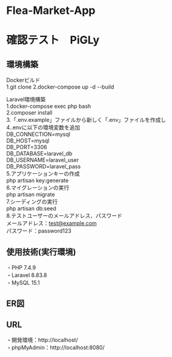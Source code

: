 # Flea-Market-App  

# 確認テスト　PiGLy

## 環境構築
Dockerビルド  
1.git clone 
2.docker-compose up -d --build  

Laravel環境構築  
1.docker-compose exec php bash  
2.composer install  
3.「.env.example」ファイルから新しく「.env」ファイルを作成し  
4..envに以下の環境変数を追加  
DB_CONNECTION=mysql  
DB_HOST=mysql  
DB_PORT=3306  
DB_DATABASE=laravel_db  
DB_USERNAME=laravel_user  
DB_PASSWORD=laravel_pass  
5.アプリケーションキーの作成  
php artisan key:generate  
6.マイグレーションの実行  
php artisan migrate  
7.シーディングの実行  
php artisan db:seed  
8.テストユーザーのメールアドレス、パスワード  
メールアドレス：test@example.com  
パスワード：password123  

## 使用技術(実行環境)  
・PHP 7.4.9  
・Laravel 8.83.8  
・MySQL 15.1  


## ER図  
 

## URL
・開発環境：http://localhost/  
・phpMyAdmin：http://localhost:8080/
